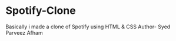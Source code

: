 # Spotify-Clone
Basically i made a clone of Spotify using HTML &amp; CSS
Author- Syed Parveez Afham
